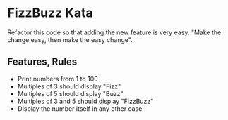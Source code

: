 FizzBuzz Kata
=========================

Refactor this code so that adding the new feature is very easy. "Make the change easy, then make the easy change".

Features, Rules
-----------

- Print numbers from 1 to 100
- Multiples of 3 should display "Fizz" 
- Multiples of 5 should display "Buzz"
- Multiples of 3 and 5 should display "FizzBuzz"
- Display the number itself in any other case


